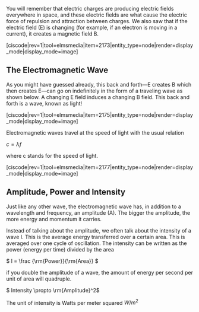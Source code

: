 You will remember that electric charges are producing electric fields everywhere in space, and these electric fields are what cause the electric force of repulsion and attraction between charges. We also saw that if the electric field (E) is changing (for example, if an electron is moving in a current), it creates a magnetic field B.

[ciscode|rev=1|tool=elmsmedia|item=2173|entity_type=node|render=display_mode|display_mode=image]

## The Electromagnetic Wave

As you might have guessed already, this back and forth—E creates B which then creates E—can go on indefinitely in the form of a traveling wave as shown below. A changing E field induces a changing B field. This back and forth is a wave, known as light!

[ciscode|rev=1|tool=elmsmedia|item=2175|entity_type=node|render=display_mode|display_mode=image]

Electromagnetic waves travel at the speed of light with the usual relation

$c = \lambda f$

where c stands for the speed of light.

[ciscode|rev=1|tool=elmsmedia|item=2177|entity_type=node|render=display_mode|display_mode=image]

## Amplitude, Power and Intensity

Just like any other wave, the electromagnetic wave has, in addition to a wavelength and frequency, an amplitude (A). The bigger the amplitude, the more energy and momentum it carries.

Instead of talking about the amplitude, we often talk about the intensity of a wave I. This is the average energy transferred over a certain area. This is averaged over one cycle of oscillation. The intensity can be written as the power (energy per time) divided by the area

$ I = \frac {\rm{Power}}{\rm{Area}} $

if you double the amplitude of a wave, the amount of energy per second per unit of area will quadruple.

$ Intensity \propto \rm{Amplitude}^2$ 

The unit of intensity is Watts per meter squared $W/m^2$
